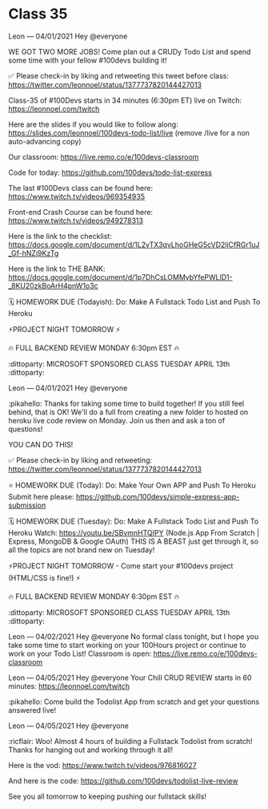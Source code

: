 # Class 35


Leon — 04/01/2021
Hey @everyone 

WE GOT TWO MORE JOBS! 
Come plan out a CRUDy Todo List and spend some time with your fellow #100devs building it! 


✅ Please check-in by liking and retweeting this tweet before class: https://twitter.com/leonnoel/status/1377737820144427013


Class-35 of #100Devs starts in 34 minutes (6:30pm ET) live on Twitch: https://leonnoel.com/twitch

Here are the slides if you would like to follow along: https://slides.com/leonnoel/100devs-todo-list/live (remove /live for a non auto-advancing  copy)

Our classroom: https://live.remo.co/e/100devs-classroom

Code for today: https://github.com/100devs/todo-list-express

The last #100Devs class can be found here: https://www.twitch.tv/videos/969354935

Front-end Crash Course can be found here: https://www.twitch.tv/videos/949278313

Here is the link to the checklist: https://docs.google.com/document/d/1L2vTX3qvLhoGHeG5cVD2ljCfRGr1uJ_Gf-hNZj9KzTg

Here is the link to THE BANK: https://docs.google.com/document/d/1p7DhCsLOMMybYfePWLlD1-_8KU20zkBoArH4pnW1o3c


🗓 HOMEWORK DUE (Todayish):
Do: Make A Fullstack Todo List and Push To Heroku

⚡️PROJECT NIGHT TOMORROW ⚡️

🔥 FULL BACKEND REVIEW MONDAY 6:30pm EST  🔥

 :dittoparty: MICROSOFT SPONSORED CLASS TUESDAY APRIL 13th :dittoparty:




Leon — 04/01/2021
Hey @everyone 

:pikahello: Thanks for taking some time to build together! If you still feel behind, that is OK! We'll do a full from creating a new folder to hosted on heroku live code review on Monday. Join us then and ask a ton of questions! 

YOU CAN DO THIS!

✅ Please check-in by liking and retweeting: https://twitter.com/leonnoel/status/1377737820144427013


⭐️ HOMEWORK DUE (Today):
Do: Make Your Own APP and Push To Heroku 
Submit here please: https://github.com/100devs/simple-express-app-submission

🗓 HOMEWORK DUE (Tuesday):
Do: Make A Fullstack Todo List and Push To Heroku
Watch: https://youtu.be/SBvmnHTQIPY (Node.js App From Scratch | Express, MongoDB & Google OAuth) THIS IS A BEAST just get through it, so all the topics are not brand new on Tuesday! 

⚡️PROJECT NIGHT TOMORROW - Come start your #100devs project (HTML/CSS is fine!) ⚡️

 🔥 FULL BACKEND REVIEW MONDAY 6:30pm EST  🔥

  :dittoparty: MICROSOFT SPONSORED CLASS TUESDAY APRIL 13th :dittoparty:





Leon — 04/02/2021
Hey @everyone No formal class tonight, but I hope you take some time to start working on your 100Hours project or continue to work on your Todo List! Classroom is open: https://live.remo.co/e/100devs-classroom




Leon — 04/05/2021
Hey @everyone Your Chill CRUD REVIEW starts in 60 minutes: https://leonnoel.com/twitch

:pikahello:  Come build the Todolist App from scratch and get your questions answered live!





Leon — 04/05/2021
Hey @everyone 

:ricflair: Woo! Almost 4 hours of building a Fullstack Todolist from scratch! Thanks for hanging out and working through it all! 

Here is the vod: https://www.twitch.tv/videos/976816027

And here is the code: https://github.com/100devs/todolist-live-review

See you all tomorrow to keeping pushing our fullstack skills! 




